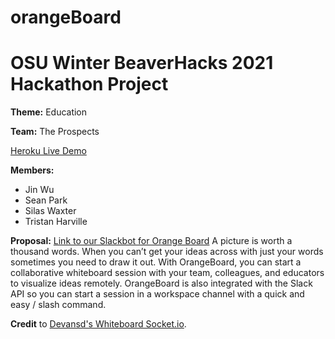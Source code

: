 # orangeBoard

# OSU Winter BeaverHacks 2021 Hackathon Project

**Theme:** Education

**Team:** The Prospects

[Heroku Live Demo](https://orange-board.herokuapp.com/)

**Members:**

- Jin Wu
- Sean Park
- Silas Waxter
- Tristan Harville

**Proposal:**
[Link to our Slackbot for Orange Board](https://github.com/The-Prospects/orange-board-bot)
A picture is worth a thousand words. When you can’t get your ideas across with just your words sometimes you need to draw it out. With OrangeBoard, you can start a collaborative whiteboard session with your team, colleagues, and educators to visualize ideas remotely. OrangeBoard is also integrated with the Slack API so you can start a session in a workspace channel with a quick and easy / slash command.

**Credit** to [Devansd's Whiteboard Socket.io](https://github.com/devansvd/whiteboard-socketio).
